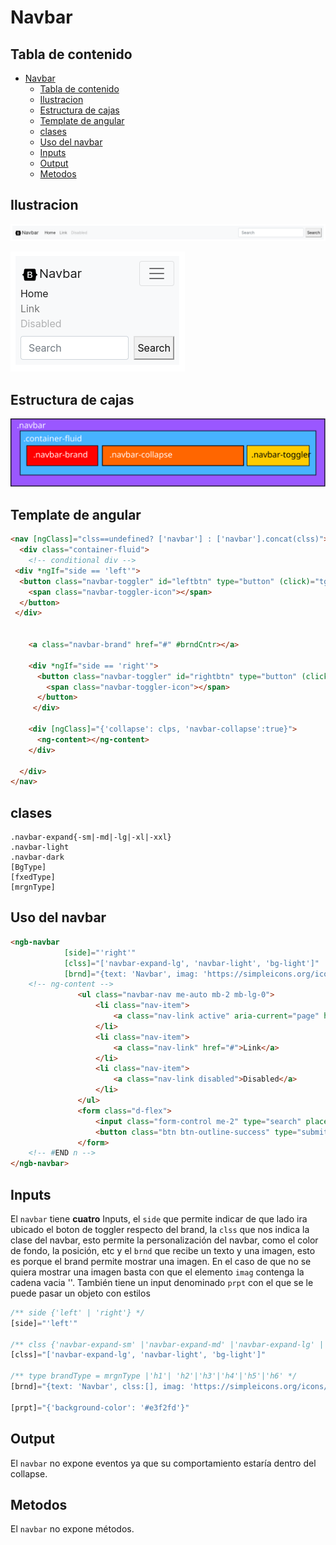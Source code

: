 # Navbar

## Tabla de contenido
- [Navbar](#navbar)
  - [Tabla de contenido](#tabla-de-contenido)
  - [Ilustracion](#ilustracion)
  - [Estructura de cajas](#estructura-de-cajas)
  - [Template de angular](#template-de-angular)
  - [clases](#clases)
  - [Uso del navbar](#uso-del-navbar)
  - [Inputs](#inputs-1)
  - [Output](#output)
  - [Metodos](#metodos)
  
  

## Ilustracion

![navbar](Images/navbar.png)

![navbar2](Images/navbar2.png)

## Estructura de cajas

![navbarcajas](Images/cajas_navbar.svg)



## Template de angular

```html
<nav [ngClass]="clss==undefined? ['navbar'] : ['navbar'].concat(clss)">
  <div class="container-fluid">
    <!-- conditional div -->
 <div *ngIf="side == 'left'">
  <button class="navbar-toggler" id="leftbtn" type="button" (click)="tgle()">
    <span class="navbar-toggler-icon"></span>
  </button>
 </div>


    <a class="navbar-brand" href="#" #brndCntr></a>

    <div *ngIf="side == 'right'">
      <button class="navbar-toggler" id="rightbtn" type="button" (click)="tgle()">
        <span class="navbar-toggler-icon"></span>
      </button>
     </div>

    <div [ngClass]="{'collapse': clps, 'navbar-collapse':true}">
      <ng-content></ng-content>
    </div>

  </div>
</nav>
```



## clases

```
.navbar-expand{-sm|-md|-lg|-xl|-xxl} 
.navbar-light 
.navbar-dark
[BgType]
[fxedType]
[mrgnType]
```



## Uso del navbar

```html
<ngb-navbar 
            [side]="'right'" 
            [clss]="['navbar-expand-lg', 'navbar-light', 'bg-light']" 
            [brnd]="{text: 'Navbar', imag: 'https://simpleicons.org/icons/bootstrap.svg'}">
    <!-- ng-content -->
               <ul class="navbar-nav me-auto mb-2 mb-lg-0">
                   <li class="nav-item">
                       <a class="nav-link active" aria-current="page" href="#">Home</a>
                   </li>
                   <li class="nav-item">
                       <a class="nav-link" href="#">Link</a>
                   </li>
                   <li class="nav-item">
                       <a class="nav-link disabled">Disabled</a>
                   </li>
               </ul>
               <form class="d-flex">
                   <input class="form-control me-2" type="search" placeholder="Search" aria-label="Search">
                   <button class="btn btn-outline-success" type="submit">Search</button>
               </form>
    <!-- #END n -->
</ngb-navbar>
```





## Inputs

El `navbar` tiene **cuatro** Inputs, el `side` que permite indicar de que lado ira ubicado el boton de toggler respecto del brand, la `clss` que nos indica la clase del navbar, esto permite la personalización del navbar, como el color de fondo, la posición, etc y el `brnd` que recibe un texto y una imagen, esto es porque el brand permite mostrar una imagen. En el caso de que no se quiera mostrar una imagen basta con que el elemento `imag` contenga la cadena vacia ''. También tiene un input denominado `prpt` con el que se le puede pasar un objeto con estilos

```javascript
/** side {'left' | 'right'} */
[side]="'left'"

/** clss {'navbar-expand-sm' |'navbar-expand-md' |'navbar-expand-lg' |'navbar-expand-xl' |'navbar-expand-xxl' | 'navbar-light' | 'navbar-dark' |bgType | fxedType} */
[clss]="['navbar-expand-lg', 'navbar-light', 'bg-light']"

/** type brandType = mrgnType |'h1'| 'h2'|'h3'|'h4'|'h5'|'h6' */
[brnd]="{text: 'Navbar', clss:[], imag: 'https://simpleicons.org/icons/bootstrap.svg'}"

[prpt]="{'background-color': '#e3f2fd'}"
```



## Output

El `navbar` no expone eventos ya que su comportamiento estaría dentro del collapse.



## Metodos

El `navbar` no expone métodos.

